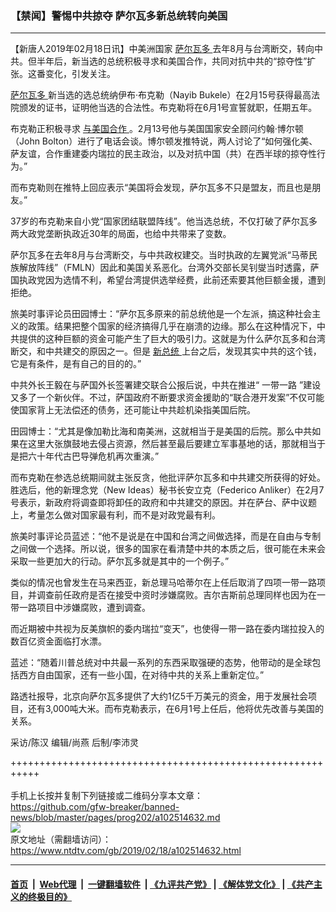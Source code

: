 ### 【禁闻】警惕中共掠夺 萨尔瓦多新总统转向美国
------------------------

<div class="post_content">
 <p>
  【新唐人2019年02月18日讯】中美洲国家
  <a href="https://www.ntdtv.com/gb/萨尔瓦多.htm">
   萨尔瓦多
  </a>
  去年8月与台湾断交，转向中共。但半年后，新当选的总统积极寻求和美国合作，共同对抗中共的“掠夺性”扩张。这番变化，引发关注。
 </p>
 <p>
  <a href="https://www.ntdtv.com/gb/萨尔瓦多.htm">
   萨尔瓦多
  </a>
  新当选的选总统纳伊布·布克勒（Nayib Bukele）在2月15号获得最高法院颁发的证书，证明他当选的合法性。布克勒将在6月1号宣誓就职，任期五年。
 </p>
 <p>
  布克勒正积极寻求
  <a href="https://www.ntdtv.com/gb/与美国合作.htm">
   与美国合作
  </a>
  。2月13号他与美国国家安全顾问约翰·博尔顿（John Bolton）进行了电话会谈。博尔顿发推特说，两人讨论了“如何强化美、萨友谊，合作重建委内瑞拉的民主政治，以及对抗中国（共）在西半球的掠夺性行为。”
 </p>
 <p>
  而布克勒则在推特上回应表示“美国将会发现，萨尔瓦多不只是盟友，而且也是朋友。”
 </p>
 <p>
  37岁的布克勒来自小党“国家团结联盟阵线”。他当选总统，不仅打破了萨尔瓦多两大政党垄断执政近30年的局面，也给中共带来了变数。
 </p>
 <p>
  萨尔瓦多在去年8月与台湾断交，与中共政权建交。当时执政的左翼党派“马蒂民族解放阵线”（FMLN）因此和美国关系恶化。台湾外交部长吴钊燮当时透露，萨国执政党因为选情不利，希望台湾提供选举经费，此前还索要其他巨额金援，遭到拒绝。
 </p>
 <p>
  旅美时事评论员田园博士：“萨尔瓦多原来的前总统他是一个左派，搞这种社会主义的政策。结果把整个国家的经济搞得几乎在崩溃的边缘。那么在这种情况下，中共提供的这种巨额的资金可能产生了巨大的吸引力。这就是为什么萨尔瓦多和台湾断交，和中共建交的原因之一。但是
  <a href="https://www.ntdtv.com/gb/新总统.htm">
   新总统
  </a>
  上台之后，发现其实中共的这个钱，它是有条件，是有自己的目的的。”
 </p>
 <p>
  中共外长王毅在与萨国外长签署建交联合公报后说，中共在推进“ 一带一路 ”建设又多了一个新伙伴。不过，萨国政府不断要求资金援助的“联合港开发案”不仅可能使国家背上无法偿还的债务，还可能让中共趁机染指美国后院。
 </p>
 <p>
  田园博士：“尤其是像加勒比海和南美洲，这就相当于是美国的后院。那么中共如果在这里大张旗鼓地去侵占资源，然后甚至最后要建立军事基地的话，那就相当于是把六十年代古巴导弹危机再次重演。”
 </p>
 <p>
  而布克勒在参选总统期间就主张反贪，他批评萨尔瓦多和中共建交所获得的好处。胜选后，他的新理念党（New Ideas）秘书长安立克（Federico Anliker）在2月7号表示，新政府将调查即将卸任的政府和中共建交的原因。并在萨台、萨中议题上，考量怎么做对国家最有利，而不是对政党最有利。
 </p>
 <p>
  旅美时事评论员蓝述：“他不是说是在中国和台湾之间做选择，而是在自由与专制之间做一个选择。所以说，很多的国家在看清楚中共的本质之后，很可能在未来会采取一些更加大的行动。萨尔瓦多就是其中的一个例子。”
 </p>
 <p>
  类似的情况也曾发生在马来西亚，新总理马哈蒂尔在上任后取消了四项一带一路项目，并调查前任政府是否在接受中资时涉嫌腐败。吉尔吉斯前总理同样也因为在一带一路项目中涉嫌腐败，遭到调查。
 </p>
 <p>
  而近期被中共视为反美旗帜的委内瑞拉“变天”，也使得一带一路在委内瑞拉投入的数百亿资金面临打水漂。
 </p>
 <p>
  蓝述：“随着川普总统对中共最一系列的东西采取强硬的态势，他带动的是全球包括西方自由国家，还有一些小国，在对待中共的关系上重新定位。”
 </p>
 <p>
  路透社报导，北京向萨尔瓦多提供了大约1亿5千万美元的资金，用于发展社会项目，还有3,000吨大米。而布克勒表示，在6月1号上任后，他将优先改善与美国的关系。
 </p>
 <p>
  采访/陈汉 编辑/尚燕 后制/李沛灵
 </p>
 <div class="single_ad">
 </div>
</div>

+++++++++++++++++++++++++++++++++++++++++++++++++++++++++++<br/><br/>
手机上长按并复制下列链接或二维码分享本文章：<br/>
https://github.com/gfw-breaker/banned-news/blob/master/pages/prog202/a102514632.md <br/>
<a href='https://github.com/gfw-breaker/banned-news/blob/master/pages/prog202/a102514632.md'><img src='https://github.com/gfw-breaker/banned-news/blob/master/pages/prog202/a102514632.md.png'/></a> <br/>
原文地址（需翻墙访问）：https://www.ntdtv.com/gb/2019/02/18/a102514632.html


------------------------
#### [首页](https://github.com/gfw-breaker/banned-news/blob/master/README.md) &nbsp;|&nbsp; [Web代理](https://github.com/labour-camp/helloworld) &nbsp;|&nbsp; [一键翻墙软件](https://github.com/gfw-breaker/nogfw/blob/master/README.md) &nbsp;| [《九评共产党》](https://github.com/gfw-breaker/9ping.md/blob/master/README.md#九评之一评共产党是什么) | [《解体党文化》](https://github.com/gfw-breaker/jtdwh.md/blob/master/README.md) | [《共产主义的终极目的》](https://github.com/gfw-breaker/gczydzjmd.md/blob/master/README.md)

